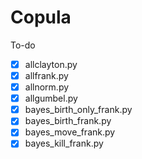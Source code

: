 # Copula

To-do
- [x] allclayton.py
- [x] allfrank.py
- [x] allnorm.py
- [x] allgumbel.py
- [x] bayes_birth_only_frank.py
- [x] bayes_birth_frank.py
- [x] bayes_move_frank.py
- [x] bayes_kill_frank.py
